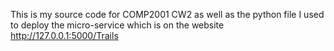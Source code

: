 This is my source code for COMP2001 CW2 as well as the python file I used to deploy the micro-service which is on the website http://127.0.0.1:5000/Trails
